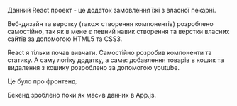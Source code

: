 Данний React проект - це додаток замовлення їжі з власної пекарні.

Веб-дизайн та верстку (також створення компонентів) розроблено самостійно, так як в мене є певний навик створення та верстки власних сайтів за допомогою HTML5 та CSS3.

React я тільки почав вивчати. Самостійно розробив компоненти та статику. А саму логіку додатку, а саме: добавлення товарів в кошик та видалення з кошику розроблено за допомогою youtube.

Це було про фронтенд.

Бекенд зроблено поки як масив данних в App.js.


